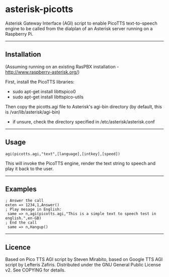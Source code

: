 # asterisk-picotts
Asterisk Gateway Interface (AGI) script to enable PicoTTS text-to-speech engine to be called from the dialplan of an Asterisk server running on a Raspberry Pi.

------------
Installation
------------
(Assuming running on an existing RasPBX installation - http://www.raspberry-asterisk.org/)

First, install the PicoTTS libraries:
 - sudo apt-get install libttspico0
 - sudo apt-get install libttspico-utils
 
Then copy the picotts.agi file to Asterisk's agi-bin directory (by default, this is /var/lib/asterisk/agi-bin)
- if unsure, check the directory specified in /etc/asterisk/asterisk.conf

------------
Usage
------------
```
agi(picotts.agi,"text",[language],[intkey],[speed])
```
This will invoke the PicoTTS engine, render the text string to speech and play it back to the user.

--------
Examples
--------
```
; Answer the call
exten => 1234,1,Answer()
; Play mesage in English:
 same => n,agi(picotts.agi,"This is a simple text to speech test in english.",en-GB)
; End the call
 same => n,Hangup()
```

--------
Licence
--------
Based on Pico TTS AGI script by Steven Mirabito, based on Google TTS AGI script by Lefteris Zafiris. Distributed under the GNU General Public
License v2. See COPYING for details.

